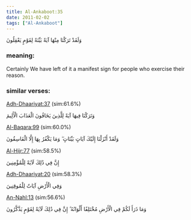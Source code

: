 ```yaml
---
title: Al-Ankaboot:35
date: 2011-02-02
tags: ["Al-Ankaboot"]
---
```

وَلَقَدْ تَرَكْنَا مِنْهَا آيَةً بَيِّنَةً لِقَوْمٍ يَعْقِلُونَ
### meaning: 
Certainly We have left of it a manifest sign for people who exercise their reason.
### similar verses: 

[Adh-Dhaariyat:37](/51/37) (sim:61.6%)

وَتَرَكْنَا فِيهَا آيَةً لِلَّذِينَ يَخَافُونَ الْعَذَابَ الْأَلِيمَ

[Al-Baqara:99](/2/99) (sim:60.0%)

وَلَقَدْ أَنْزَلْنَا إِلَيْكَ آيَاتٍ بَيِّنَاتٍ ۖ وَمَا يَكْفُرُ بِهَا إِلَّا الْفَاسِقُونَ

[Al-Hijr:77](/15/77) (sim:58.5%)

إِنَّ فِي ذَٰلِكَ لَآيَةً لِلْمُؤْمِنِينَ

[Adh-Dhaariyat:20](/51/20) (sim:58.3%)

وَفِي الْأَرْضِ آيَاتٌ لِلْمُوقِنِينَ

[An-Nahl:13](/16/13) (sim:56.6%)

وَمَا ذَرَأَ لَكُمْ فِي الْأَرْضِ مُخْتَلِفًا أَلْوَانُهُ ۗ إِنَّ فِي ذَٰلِكَ لَآيَةً لِقَوْمٍ يَذَّكَّرُونَ
